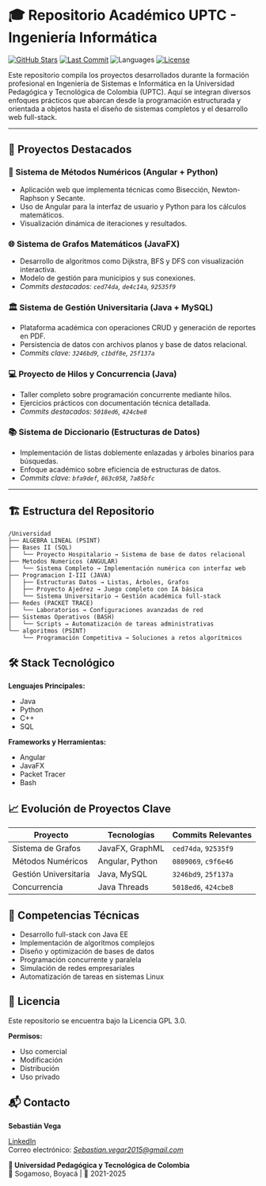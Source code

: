 # 🎓 Repositorio Académico UPTC - Ingeniería Informática

[![GitHub Stars](https://img.shields.io/github/stars/SebastianVega4/Universidad?style=for-the-badge)](https://github.com/SebastianVega4/Universidad/stargazers)
[![Last Commit](https://img.shields.io/github/last-commit/SebastianVega4/Universidad?style=for-the-badge)](https://github.com/SebastianVega4/Universidad/commits/main)
![Languages](https://img.shields.io/github/languages/top/SebastianVega4/Universidad?style=for-the-badge)
[![License](https://img.shields.io/badge/License-GPL%203.0-blue)](https://github.com/SebastianVega4/Universidad/blob/main/LICENSE)

Este repositorio compila los proyectos desarrollados durante la formación profesional en Ingeniería de Sistemas e Informática en la Universidad Pedagógica y Tecnológica de Colombia (UPTC). Aquí se integran diversos enfoques prácticos que abarcan desde la programación estructurada y orientada a objetos hasta el diseño de sistemas completos y el desarrollo web full-stack.

---

## 📌 Proyectos Destacados

### 🧮 Sistema de Métodos Numéricos (Angular + Python)
- Aplicación web que implementa técnicas como Bisección, Newton-Raphson y Secante.
- Uso de Angular para la interfaz de usuario y Python para los cálculos matemáticos.
- Visualización dinámica de iteraciones y resultados.

### 🌐 Sistema de Grafos Matemáticos (JavaFX)
- Desarrollo de algoritmos como Dijkstra, BFS y DFS con visualización interactiva.
- Modelo de gestión para municipios y sus conexiones.
- _Commits destacados: `ced74da`, `de4c14a`, `92535f9`_

### 🏛️ Sistema de Gestión Universitaria (Java + MySQL)
- Plataforma académica con operaciones CRUD y generación de reportes en PDF.
- Persistencia de datos con archivos planos y base de datos relacional.
- _Commits clave: `3246bd9`, `c1bdf8e`, `25f137a`_

### 💻 Proyecto de Hilos y Concurrencia (Java)
- Taller completo sobre programación concurrente mediante hilos.
- Ejercicios prácticos con documentación técnica detallada.
- _Commits destacados: `5018ed6`, `424cbe8`_

### 📚 Sistema de Diccionario (Estructuras de Datos)
- Implementación de listas doblemente enlazadas y árboles binarios para búsquedas.
- Enfoque académico sobre eficiencia de estructuras de datos.
- _Commits clave: `bfa9def`, `863c058`, `7a85bfc`_

---

## 🏗️ Estructura del Repositorio

```text
/Universidad
├── ALGEBRA LINEAL (PSINT)
├── Bases II (SQL)
│   └── Proyecto Hospitalario → Sistema de base de datos relacional
├── Metodos Numericos (ANGULAR)
│   └── Sistema Completo → Implementación numérica con interfaz web
├── Programacion I-III (JAVA)
│   ├── Estructuras Datos → Listas, Árboles, Grafos
│   ├── Proyecto Ajedrez → Juego completo con IA básica
│   └── Sistema Universitario → Gestión académica full-stack
├── Redes (PACKET TRACE)
│   └── Laboratorios → Configuraciones avanzadas de red
├── Sistemas Operativos (BASH)
│   └── Scripts → Automatización de tareas administrativas
└── algoritmos (PSINT)
    └── Programación Competitiva → Soluciones a retos algorítmicos
```

## 🛠️ Stack Tecnológico

**Lenguajes Principales:**
- Java
- Python
- C++
- SQL

**Frameworks y Herramientas:**
- Angular
- JavaFX
- Packet Tracer
- Bash

## 📈 Evolución de Proyectos Clave

| Proyecto              | Tecnologías              | Commits Relevantes           |
|-----------------------|--------------------------|------------------------------|
| Sistema de Grafos     | JavaFX, GraphML          | `ced74da`, `92535f9`         |
| Métodos Numéricos     | Angular, Python          | `0809069`, `c9f6e46`         |
| Gestión Universitaria | Java, MySQL              | `3246bd9`, `25f137a`         |
| Concurrencia          | Java Threads             | `5018ed6`, `424cbe8`         |

## 🎯 Competencias Técnicas

- Desarrollo full-stack con Java EE
- Implementación de algoritmos complejos
- Diseño y optimización de bases de datos
- Programación concurrente y paralela
- Simulación de redes empresariales
- Automatización de tareas en sistemas Linux

## 📜 Licencia

Este repositorio se encuentra bajo la Licencia GPL 3.0.

**Permisos:**
- Uso comercial
- Modificación
- Distribución
- Uso privado

## 📬 Contacto

**Sebastián Vega**

[LinkedIn](https://www.linkedin.com/in/johan-sebastian-vega-ruiz-b1292011b/)  
Correo electrónico: *Sebastian.vegar2015@gmail.com*

**🏫 Universidad Pedagógica y Tecnológica de Colombia**  
📍 Sogamoso, Boyacá | 📅 2021-2025
